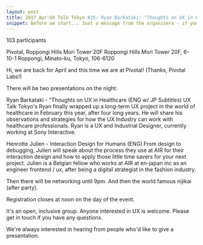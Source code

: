 ```yaml
---
layout: post
title: 2017 Apr-UX Talk Tokyo #35: Ryan Barkataki: "Thoughts on UX in Healthcare" & Julien Henrotte: "Interaction Design for Humans"
snippet: Before we start... Just a message from the organisers - if you reserve a ticket and then can't ...
---
```

103 participants

Pivotal, Roppongi Hills Mori Tower 20F Roppongi Hills Mori Tower 20F, 6-10-1 Roppongi, Minato-ku, Tokyo, 106-6120

Hi, we are back for April and this time we are at Pivotal! (Thanks, Pivotal Labs!)

There will be two presentations on the night:

Ryan Barkataki - "Thoughts on UX in Healthcare (ENG w/ JP Subtitles)
UX Talk Tokyo's Ryan finally wrapped up a long-term UX project in the world of healthcare in February this year, after four long years. He will share his observations and strategies for how the UX Industry can work with healthcare professionals. Ryan is a UX and Industrial Designer, currently working at Sony Interactive.

Henrotte Julien - Interaction Design for Humans (ENG)
From design to debugging, Julien will speak about the process they use at AIR for their interaction design and how to apply those little time savers for your next project. Julien is a Belgian fellow who works at AIR at en-japan inc as an engineer frontend / ux, after being a digital strategist in the fashion industry.

Then there will be networking until 9pm. And then the world famous nijikai (after party).

Registration closes at noon on the day of the event.

It's an open, inclusive group. Anyone interested in UX is welcome. Please get in touch if you have any questions.

We're always interested in hearing from people who'd like to give a presentation.

